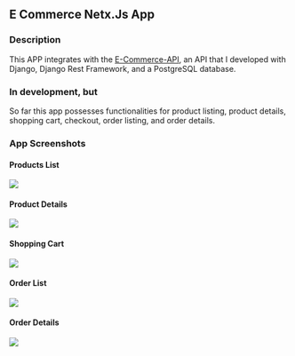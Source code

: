 ## E Commerce Netx.Js App

### Description
This APP integrates with the [E-Commerce-API](https://github.com/Eadwulf/e-commerce-API), an API that I developed with Django, Django Rest Framework, and a PostgreSQL database.

### In development, but
So far this app possesses functionalities for product listing, product details, shopping cart, checkout, order listing, and order details.

### App Screenshots

#### Products List
![](./screenshots/product_list.png)

#### Product Details
![](./screenshots/product_details.png)

#### Shopping Cart
![](./screenshots/shopping_cart.png)

#### Order List
![](./screenshots/order_list.png)

#### Order Details
![](./screenshots/order_details.png)
